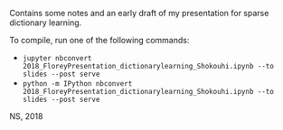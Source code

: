 Contains some notes and an early draft of my presentation for sparse dictionary learning. 

To compile, run one of the following commands: 
- `jupyter nbconvert 2018_FloreyPresentation_dictionarylearning_Shokouhi.ipynb --to slides --post serve`
- `python -m IPython nbconvert 2018_FloreyPresentation_dictionarylearning_Shokouhi.ipynb --to slides --post serve`

NS, 2018
